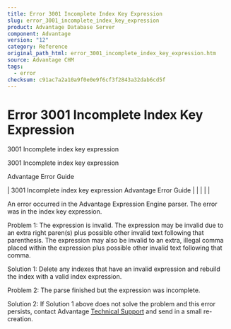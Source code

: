 ```yaml
---
title: Error 3001 Incomplete Index Key Expression
slug: error_3001_incomplete_index_key_expression
product: Advantage Database Server
component: Advantage
version: "12"
category: Reference
original_path_html: error_3001_incomplete_index_key_expression.htm
source: Advantage CHM
tags:
  - error
checksum: c91ac7a2a10a9f0e0e9f6cf3f2843a32dab6cd5f
---
```


# Error 3001 Incomplete Index Key Expression

3001 Incomplete index key expression

3001 Incomplete index key expression

Advantage Error Guide

| 3001 Incomplete index key expression  Advantage Error Guide |  |  |  |  |

An error occurred in the Advantage Expression Engine parser. The error was in the index key expression.

Problem 1: The expression is invalid. The expression may be invalid due to an extra right paren(s) plus possible other invalid text following that parenthesis. The expression may also be invalid to an extra, illegal comma placed within the expression plus possible other invalid text following that comma.

Solution 1: Delete any indexes that have an invalid expression and rebuild the index with a valid index expression.

Problem 2: The parse finished but the expression was incomplete.

Solution 2: If Solution 1 above does not solve the problem and this error persists, contact Advantage [Technical Support](master_technical_support_u_s__and_canada.md) and send in a small re-creation.
